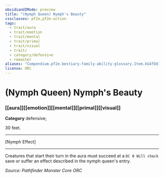 ```yaml
---
obsidianUIMode: preview
title: "(Nymph Queen) Nymph's Beauty"
cssclasses: pf2e,pf2e-action
tags:
  - trait/aura
  - trait/emotion
  - trait/mental
  - trait/primal
  - trait/visual
  - trait/
  - category/defensive
  - remaster
aliases: "Compendium.pf2e.bestiary-family-ability-glossary.Item.kG4fDd16fYEFvmgy"
license: ORC
---
```

# (Nymph Queen) Nymph's Beauty

### [[aura]][[emotion]][[mental]][[primal]][[visual]]

**Category** defensive; 




30 feet.

* * *

\[Nymph Effect\]

* * *

Creatures that start their turn in the aura must succeed at a `DC 0 Will check` save or suffer an effect described in the nymph queen's entry.

*Source: Pathfinder Monster Core*
*ORC*